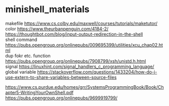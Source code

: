 # minishell_materials

makefile https://www.cs.colby.edu/maxwell/courses/tutorials/maketutor/ <br />
color https://www.theurbanpenguin.com/4184-2/<br />
https://thoughtbot.com/blog/input-output-redirection-in-the-shell <br />
shell command https://pubs.opengroup.org/onlinepubs/009695399/utilities/xcu_chap02.html <br />
dup fokr etc. function https://pubs.opengroup.org/onlinepubs/7908799/xsh/unistd.h.html <br />
signal https://linuxhint.com/signal_handlers_c_programming_language/ <br />
global variable https://stackoverflow.com/questions/1433204/how-do-i-use-extern-to-share-variables-between-source-files <br />

https://www.cs.purdue.edu/homes/grr/SystemsProgrammingBook/Book/Chapter5-WritingYourOwnShell.pdf <br />
https://pubs.opengroup.org/onlinepubs/9699919799/ <br />
